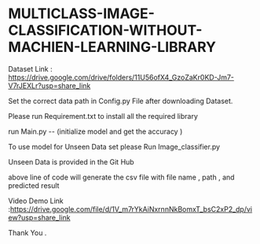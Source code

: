 # MULTICLASS-IMAGE-CLASSIFICATION-WITHOUT-MACHIEN-LEARNING-LIBRARY


Dataset Link : https://drive.google.com/drive/folders/11U56ofX4_GzoZaKr0KD-Jm7-V7rJEXLr?usp=share_link

Set the correct data path in Config.py File after downloading Dataset.

Please run Requirement.txt to install all the required library

run Main.py -- (initialize model and get the accuracy )

To use model for Unseen Data set please Run Image_classifier.py

Unseen Data is provided in the Git Hub 

above line of code will generate the csv file with file name , path , and predicted result

Video Demo Link :https://drive.google.com/file/d/1V_m7rYkAiNxrnnNkBomxT_bsC2xP2_dp/view?usp=share_link

Thank You .

